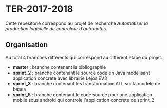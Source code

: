 # TER-2017-2018

Cette repesitorie correspond au projet de recherche *Automatiser la production logicielle de controleur d'automates*



## Organisation

 Au total 4 branches differents qui correspond au different etape du projet.

- **master** : branche contenant la bibliographie
- **sprint_2** : branche contenant le source code en Java modelisant application concrete avec librairie Lejos EV3
- **sprint_3** : branche contenant les transformation ATL sur la modele de bases
- **sprint_5** : branche contenant le code source pour une application mobile sous android qui controle l'application concrete de sprint_2

